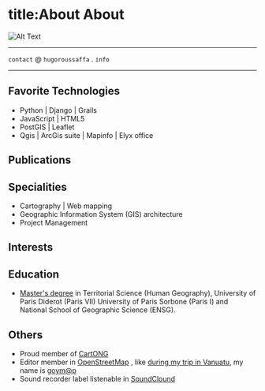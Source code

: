 title:About
About
=

![Alt Text]({face}/images/face.jpg)


----------
``contact`` @ ``hugoroussaffa`` . ``info``


----------


Favorite Technologies
-

* Python | Django | Grails
* JavaScript | HTML5
* PostGIS | Leaflet
* Qgis | ArcGis suite | Mapinfo | Elyx office




Publications
-

Specialities
-

* Cartography | Web mapping
* Geographic Information System (GIS) architecture
* Project Management


Interests
-


Education
-
* [Master's degree](http://en.wikipedia.org/Master's_degree#France) in Territorial Science (Human Geography), University of Paris Diderot (Paris VII) University of Paris Sorbone (Paris I) and National School of Geographic Science (ENSG).

Others
-
* Proud member of [CartONG](http://www.cartong.org) 
* Editor member in [OpenStreetMap](http://openstreetmap.org) , like [during  my trip in Vanuatu](https://www.openstreetmap.org/user/goym@p/history#map=7/-18.698/168.673), my name is [goym@p](https://www.openstreetmap.org/user/goym@p)
* Sound recorder label listenable in [SoundClound](https://soundcloud.com/yogis-record) 
